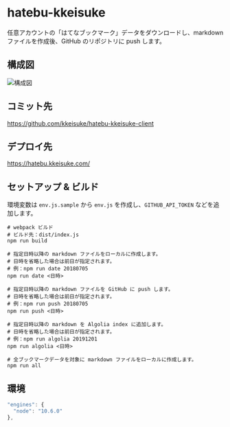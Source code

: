 # hatebu-kkeisuke

任意アカウントの「はてなブックマーク」データをダウンロードし、markdown ファイルを作成後、GitHub のリポジトリに push します。

## 構成図

![構成図](https://plantuml-server.kkeisuke.app/svg/RPB1IiD048RlynHpwwala8Eq9oke27fBFQnccovDDoNPKBrc1QiNHR4zAEZ1cuY27grzcB71nt0tsTOAdlBlpCVF_mzff8ebAkj707wB9t4lmzt3BW-oY2Vxo59C5o_mkqnnoR2vir5kgYVuwqArieDo50e5VZCAuqYmSi0g3JL7ONCmI1UerU1lSnM9pd4vb9Ksk1eAfLm4fm6MMR2UYB2hwcikX8TjIVgKz0Vbi_d5UFuv0HahZX7lA8mxAoqG-opf1V5GujVqhXXT0fS1MdZLtkwDkulleP01FshBxzbqVlxm3sZQU4jZaoL_8trFMfCUGSqiiMwJLA2jxU4gGlh6YlobPEr-QUowUrZSlXVZLyglI9zG_cYh6k_Isg7kUCRQNc92-jbmVy-mk2zYAmjZ-zdRsZJyDUadqcU_fu26aUQl-040.svg)

## コミット先

https://github.com/kkeisuke/hatebu-kkeisuke-client

## デプロイ先

https://hatebu.kkeisuke.com/

## セットアップ & ビルド

環境変数は `env.js.sample` から `env.js` を作成し、`GITHUB_API_TOKEN` などを追加します。

```shell
# webpack ビルド
# ビルド先：dist/index.js
npm run build

# 指定日時以降の markdown ファイルをローカルに作成します。
# 日時を省略した場合は前日が指定されます。
# 例：npm run date 20180705
npm run date <日時>

# 指定日時以降の markdown ファイルを GitHub に push します。
# 日時を省略した場合は前日が指定されます。
# 例：npm run push 20180705
npm run push <日時>

# 指定日時以降の markdown を Algolia index に追加します。
# 日時を省略した場合は前日が指定されます。
# 例：npm run algolia 20191201
npm run algolia <日時>

# 全ブックマークデータを対象に markdown ファイルをローカルに作成します。
npm run all
```

## 環境

```js
"engines": {
  "node": "10.6.0"
},
```
